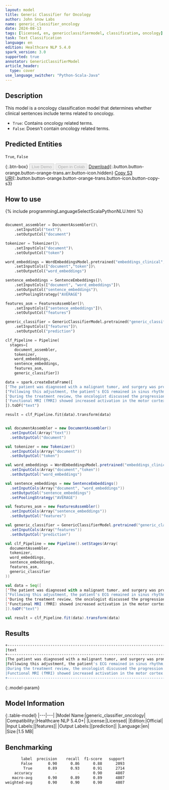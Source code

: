 ```yaml
---
layout: model
title: Generic Classifier for Oncology
author: John Snow Labs
name: generic_classifier_oncology
date: 2024-08-13
tags: [licensed, en, genericclassifiermodel, classification, oncology]
task: Text Classification
language: en
edition: Healthcare NLP 5.4.0
spark_version: 3.0
supported: true
annotator: GenericClassifierModel
article_header:
  type: cover
use_language_switcher: "Python-Scala-Java"
---
```


## Description

This model is a oncology classification model that determines whether clinical sentences include terms related to oncology.
- `True`: Contains oncology related terms.
- `False`: Doesn't contain oncology related terms.

## Predicted Entities

`True`, `False`

{:.btn-box}
<button class="button button-orange" disabled>Live Demo</button>
<button class="button button-orange" disabled>Open in Colab</button>
[Download](https://s3.amazonaws.com/auxdata.johnsnowlabs.com/clinical/models/generic_classifier_oncology_en_5.4.0_3.0_1723533974344.zip){:.button.button-orange.button-orange-trans.arr.button-icon.hidden}
[Copy S3 URI](s3://auxdata.johnsnowlabs.com/clinical/models/generic_classifier_oncology_en_5.4.0_3.0_1723533974344.zip){:.button.button-orange.button-orange-trans.button-icon.button-copy-s3}

## How to use

<div class="tabs-box" markdown="1">
{% include programmingLanguageSelectScalaPythonNLU.html %}
  
```python

document_assembler = DocumentAssembler()\
    .setInputCol("text")\
    .setOutputCol("document")

tokenizer = Tokenizer()\
    .setInputCols("document")\
    .setOutputCol("token")

word_embeddings = WordEmbeddingsModel.pretrained("embeddings_clinical","en","clinical/models")\
    .setInputCols(["document","token"])\
    .setOutputCol("word_embeddings")

sentence_embeddings = SentenceEmbeddings()\
    .setInputCols(["document", "word_embeddings"])\
    .setOutputCol("sentence_embeddings")\
    .setPoolingStrategy("AVERAGE")

features_asm = FeaturesAssembler()\
    .setInputCols(["sentence_embeddings"])\
    .setOutputCol("features")

generic_classifier = GenericClassifierModel.pretrained("generic_classifier_oncology","en","clinical/models")\
    .setInputCols(["features"])\
    .setOutputCol("prediction")

clf_Pipeline = Pipeline(
  stages=[
    document_assembler,
    tokenizer,
    word_embeddings,
    sentence_embeddings,
    features_asm,
    generic_classifier])

data = spark.createDataFrame([
['The patient was diagnosed with a malignant tumor, and surgery was promptly scheduled to remove the mass.'],
["Following this adjustment, the patient's ECG remained in sinus rhythm, with heart rates varying between 45 and 70 bpm and no significant QTc prolongation."],
['During the treatment review, the oncologist discussed the progression of metastases from the primary lesion to nearby lymph nodes.'],
['Functional MRI (fMRI) showed increased activation in the motor cortex during the finger-tapping task.']
]).toDF("text")

result = clf_Pipeline.fit(data).transform(data)

```
```scala

val documentAssembler = new DocumentAssembler()
  .setInputCol(Array("text"))
  .setOutputCol("document")

val tokenizer = new Tokenizer()
  .setInputCols(Array("document"))
  .setOutputCol("token")

val word_embeddings = WordEmbeddingsModel.pretrained("embeddings_clinical","en","clinical/models")
  .setInputCols(Array("document","token"))
  .setOutputCol("word_embeddings")

val sentence_embeddings = new SentenceEmbeddings()
  .setInputCols(Array("document", "word_embeddings"))
  .setOutputCol("sentence_embeddings")
  .setPoolingStrategy("AVERAGE")

val features_asm = new FeaturesAssembler()
  .setInputCols(Array("sentence_embeddings"))
  .setOutputCol("features")

val generic_classifier = GenericClassifierModel.pretrained("generic_classifier_oncology","en","clinical/models")
  .setInputCols(Array("features"))
  .setOutputCol("prediction")

val clf_Pipeline = new Pipeline().setStages(Array(
  documentAssembler,
  tokenizer,
  word_embeddings,
  sentence_embeddings,
  features_asm,
  generic_classifier
))

val data = Seq([
['The patient was diagnosed with a malignant tumor, and surgery was promptly scheduled to remove the mass.'],
["Following this adjustment, the patient's ECG remained in sinus rhythm, with heart rates varying between 45 and 70 bpm and no significant QTc prolongation."],
['During the treatment review, the oncologist discussed the progression of metastases from the primary lesion to nearby lymph nodes.'],
['Functional MRI (fMRI) showed increased activation in the motor cortex during the finger-tapping task.']
]).toDF("text")

val result = clf_Pipeline.fit(data).transform(data)

```
</div>

## Results

```bash
+----------------------------------------------------------------------------------------------------------------------------------------------------------+-------+
|text                                                                                                                                                      |result |
+----------------------------------------------------------------------------------------------------------------------------------------------------------+-------+
|The patient was diagnosed with a malignant tumor, and surgery was promptly scheduled to remove the mass.                                                  | True  |
|Following this adjustment, the patient's ECG remained in sinus rhythm, with heart rates varying between 45 and 70 bpm and no significant QTc prolongation.| False |
|During the treatment review, the oncologist discussed the progression of metastases from the primary lesion to nearby lymph nodes.                        | True  |
|Functional MRI (fMRI) showed increased activation in the motor cortex during the finger-tapping task.                                                     | False |
+----------------------------------------------------------------------------------------------------------------------------------------------------------+-------+
```

{:.model-param}
## Model Information

{:.table-model}
|---|---|
|Model Name:|generic_classifier_oncology|
|Compatibility:|Healthcare NLP 5.4.0+|
|License:|Licensed|
|Edition:|Official|
|Input Labels:|[features]|
|Output Labels:|[prediction]|
|Language:|en|
|Size:|1.5 MB|

## Benchmarking

```bash
       label  precision    recall  f1-score   support
       False       0.90      0.86      0.88      2093
        True       0.89      0.93      0.91      2714
    accuracy          -         -      0.90      4807
   macro-avg       0.90      0.89      0.89      4807
weighted-avg       0.90      0.90      0.90      4807
```
